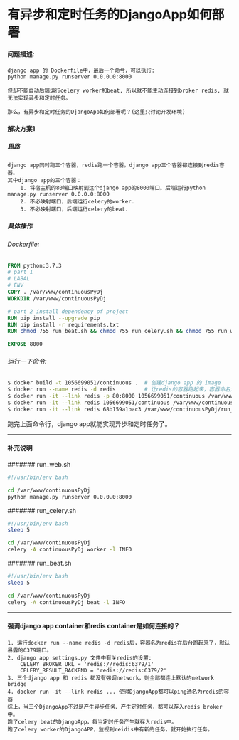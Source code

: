 # 有异步和定时任务的DjangoApp如何部署

#### 问题描述: 
    django app 的 Dockerfile中，最后一个命令，可以执行:
    python manage.py runserver 0.0.0.0:8000
    
    但却不能自动后端运行celery worker和beat, 所以就不能主动连接到broker redis, 就无法实现异步和定时任务。
    
    那么，有异步和定时任务的DjangoApp如何部署呢？(这里只讨论开发环境)
    

#### 解决方案1
##### 思路
    django app同时跑三个容器，redis跑一个容器。django app三个容器都连接到redis容器。
    其中django app的三个容器：
        1. 将宿主机的80端口映射到这个django app的8000端口。后端运行python manage.py runserver 0.0.0.0:8000
        2. 不必映射端口，后端运行celery的worker.
        3. 不必映射端口，后端运行celery的beat.
        
##### 具体操作
###### Dockerfile:
```dockerfile
FROM python:3.7.3
# part 1
# LABAL
# ENV
COPY . /var/www/continuousPyDj
WORKDIR /var/www/continuousPyDj

# part 2 install dependency of project
RUN pip install --upgrade pip
RUN pip install -r requirements.txt
RUN chmod 755 run_beat.sh && chmod 755 run_celery.sh && chmod 755 run_web.sh

EXPOSE 8000
```

###### 运行一下命令:
```bash
$ docker build -t 1056699051/continuous .  # 创建django app 的 image
$ docker run --name redis -d redis         # 让redis的容器跑起来，容器命名为redis
$ docker run -it --link redis -p 80:8000 1056699051/continuous /var/www/continuousPyDj/run_web.sh  
$ docker run -it --link redis 1056699051/continuous /var/www/continuousPyDj/run_celery.sh
$ docker run -it --link redis 68b159a1bac3 /var/www/continuousPyDj/run_beat.sh
```

跑完上面命令行，django app就能实现异步和定时任务了。
***
#### 补充说明

####### run_web.sh
```bash
#!/usr/bin/env bash

cd /var/www/continuousPyDj
python manage.py runserver 0.0.0.0:8000
```
####### run_celery.sh
```bash
#!/usr/bin/env bash
sleep 5

cd /var/www/continuousPyDj
celery -A continuousPyDj worker -l INFO
```
####### run_beat.sh
```bash
#!/usr/bin/env bash
sleep 5

cd /var/www/continuousPyDj
celery -A continuousPyDj beat -l INFO
```

***
#### 强调django app container和redis container是如何连接的？

```
1. 运行docker run --name redis -d redis后，容器名为redis在后台跑起来了，默认暴露的6379端口。
2. django app settings.py 文件中有关redis的设置:
    CELERY_BROKER_URL = 'redis://redis:6379/1'
    CELERY_RESULT_BACKEND = 'redis://redis:6379/2'
3. 三个django app 和 redis 都没有强调network，则全部都连上默认的network bridge
4. docker run -it --link redis ... 使得DjangoApp都可以ping通名为redis的容器
综上，当三个DjangoApp不过是产生异步任务、产生定时任务，都可以存入redis broker中。 
跑了celery beat的DjangoApp，每当定时任务产生就存入redis中。
跑了celery worker的DjangoAPP，监视到reidis中有新的任务，就开始执行任务。
```